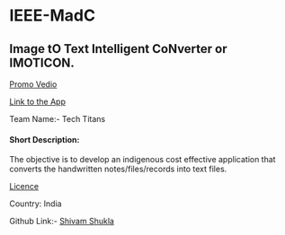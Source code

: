 # IEEE-MadC
## Image tO Text Intelligent CoNverter or IMOTICON.
[Promo Vedio](https://youtu.be/C8CawKLI208)

[Link to the App](https://github.com/shivamchintels/IEEE-MadC/blob/master/Code/IMOTICON_1.0)

Team Name:-	Tech Titans

#### Short Description:

The objective is to develop an indigenous cost effective application that converts the handwritten notes/files/records into text files.

[Licence](https://github.com/shivamchintels/licence.txt)

Country: India


Github Link:- [Shivam Shukla](https://github.com/shivamchintels)
